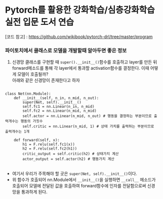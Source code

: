 # Pytorch를 활용한 강화학습/심층강화학습 실전 입문 도서 연습
[코드 참고] : https://github.com/wikibook/pytorch-drl/tree/master/program


### 파이토치에서 클래스로 모델을 개발할때 알아두면 좋은 정보
1. 신경망 클래스를 구현할 때 `super().__init__()`함수를 호출하고 layer를 만든 뒤 forward메소드를 통해 각 layer에서 통과할 activation함수를 결정한다. 이때 어떻게 모델이 호출될까? </br>
아래와 같은 신경망이 존재한다고 하자 </br>

<pre>
<code>
class Net(nn.Module):
    def __init__(self, n_in, n_mid, n_out):
        super(Net, self).__init__()
        self.fc1 = nn.Linear(n_in, n_mid)
        self.fc2 = nn.Linear(n_mid, n_mid)
        self.actor = nn.Linear(n_mid, n_out) # 행동을 결정하는 부분이므로 출력개수는 행동의 가짓수
        self.critic = nn.Linear(n_mid, 1) # 상태 가치를 출력하는 부분이므로 출력개수는 1개
        
    def forward(self, x):
        h1 = F.relu(self.fc1(x))
        h2 = F.relu(self.fc2(h1))
        critic_output = self.critic(h2) # 상태가치 계산
        actor_output = self.actor(h2) # 행동가치 계산
</code>
</pre>
- 여기서 우리가 주목해야 할 곳은 `super(Net, self).__init__()`이다.
- 위 함수가 호출되어 nn.Module에서 `__init__()`을 실행하면 `__call__` 메소드가 호출되어 모델에 전달된 값을 호출하여 forward함수에 인자를 전달함으로써 신경망을 통과하게 된다.
